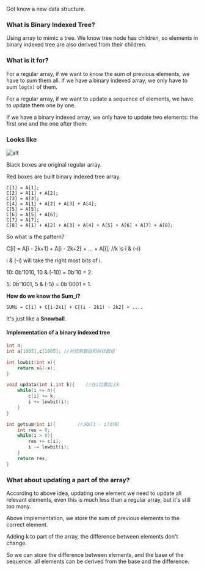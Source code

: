 Got know a new data structure.

### What is Binary Indexed Tree?
Using array to mimic a tree.
We know tree node has children, so elements in binary indexed tree are also derived from their children.

### What is it for?
For a regular array, if we want to know the sum of previous elements, we have to sum them all.
If we have a binary indexed array, we only have to sum `log(n)` of them.

For a regular array, if we want to update a sequence of elements, we have to update them one by one.

If we have a binary indexed array, we only have to update two elements: the first one and the one after them.

### Looks like
![alt](https://i.imgur.com/AlLVNQK.png)

Black boxes are original regular array.

Red boxes are built binary indexed tree array.
```
C[1] = A[1];
C[2] = A[1] + A[2];
C[3] = A[3];
C[4] = A[1] + A[2] + A[3] + A[4];
C[5] = A[5];
C[6] = A[5] + A[6];
C[7] = A[7];
C[8] = A[1] + A[2] + A[3] + A[4] + A[5] + A[6] + A[7] + A[8];
```

So what is the pattern?

C[i] = A[i - 2k+1] + A[i - 2k+2] + ... + A[i];   //k is i & (-i)

i & (-i) will take the right most bits of i.

10: 0b'1010, 10 & (-10) = 0b'10 = 2.

5: 0b'1001, 5 & (-5) = 0b'0001 = 1.

**How do we know the Sum_i?**

`SUMi = C[i] + C[i-2k1] + C[(i - 2k1) - 2k2] + ....`

It's just like a **Snowball**.

#### Implementation of a binary indexed tree

```c++
int n;
int a[1005],c[1005]; //对应原数组和树状数组

int lowbit(int x){
    return x&(-x);
}

void updata(int i,int k){    //在i位置加上k
    while(i <= n){
        c[i] += k;
        i += lowbit(i);
    }
}

int getsum(int i){        //求A[1 - i]的和
    int res = 0;
    while(i > 0){
        res += c[i];
        i -= lowbit(i);
    }
    return res;
}
```


### What about updating a part of the array?

According to above idea, updating one element we need to update all relevant elements, even this is much less than a regular array, but it's still too many.

Above implementation, we store the sum of previous elements to the correct element.

Adding k to part of the array, the difference between elements don't change.

So we can store the difference between elements, and the base of the sequence. all elements can be derived from the base and the difference.

